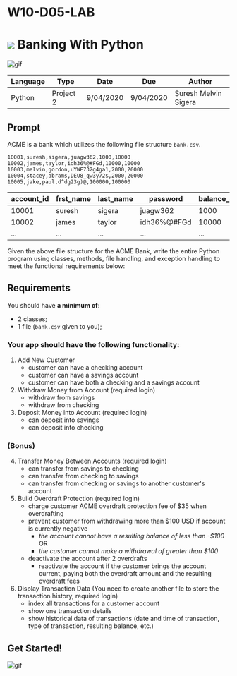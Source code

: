 # W10-D05-LAB

# ![](https://ga-dash.s3.amazonaws.com/production/assets/logo-9f88ae6c9c3871690e33280fcf557f33.png) Banking With Python

![gif](https://media2.giphy.com/media/y3B74VeWI2QQE/giphy.gif)

| Language | Type          | Date  | Due | Author               |
| -------- | ------------- | ----- | ---- | -------------------- |
| Python   | Project 2 | 9/04/2020 | 9/04/2020 | Suresh Melvin Sigera |

## Prompt

ACME is a bank which utilizes the following file structure `bank.csv`.

```text
10001,suresh,sigera,juagw362,1000,10000
10002,james,taylor,idh36%@#FGd,10000,10000
10003,melvin,gordon,uYWE732g4ga1,2000,20000
10004,stacey,abrams,DEU8_qw3y72$,2000,20000
10005,jake,paul,d^dg23g)@,100000,100000
```

| account_id | frst_name | last_name | password | balance_checking | balance_savings|
| -------- | ------------- | ----- | ---- | ---------- |---------- |
| 10001 | suresh | sigera | juagw362 | 1000 | 10000 | 
| 10002 | james | taylor | idh36%@#FGd | 10000 | 10000 |
| ... | ... | ... | ... | ... | ... |

Given the above file structure for the ACME Bank, write the entire Python program using classes, methods, file handling, and exception handling to meet the functional requirements below:

## Requirements

You should have **a minimum of**:

* 2 classes;
* 1 file (`bank.csv` given to you);

### Your app should have the following functionality:
1. Add New Customer
     * customer can have a checking account
     * customer can have a savings account
     * customer can have both a checking and a savings account
2. Withdraw Money from Account (required login)
    * withdraw from savings
    * withdraw from checking
3. Deposit Money into Account (required login)
     * can deposit into savings
     * can deposit into checking
### (Bonus)
4. Transfer Money Between Accounts (required login)
     * can transfer from savings to checking
     * can transfer from checking to savings
     * can transfer from checking or savings to another customer's account
5. Build Overdraft Protection (required login)
     * charge customer ACME overdraft protection fee of $35 when overdrafting
     * prevent customer from withdrawing more than $100 USD if account is currently negative
        * _the account cannot have a resulting balance of less than -$100_
      OR
       * _the customer cannot make a withdrawal of greater than $100_
     * deactivate the account after 2 overdrafts
       * reactivate the account if the customer brings the account current, paying both the overdraft amount and the resulting overdraft fees
6. Display Transaction Data (You need to create another file to store the transaction history, required login)
     * index all transactions for a customer account
     * show one transaction details
     * show historical data of transactions (date and time of transaction, type of transaction, resulting balance, etc.)
## Get Started!

![gif](https://media1.tenor.com/images/757db74e0691919301cb3414f642beef/tenor.gif?itemid=3561747)

